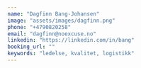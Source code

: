 ```yaml
---
name: "Dagfinn Bang-Johansen"
image: "assets/images/dagfinn.png"
phone: "+4790820258"
email: "dagfinn@noexcuse.no"
linkedin: "https://linkedin.com/in/bang"
booking_url: ""
keywords: "ledelse, kvalitet, logistikk"
---
```

